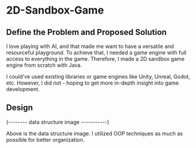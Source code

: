 # 2D-Sandbox-Game
 
## Define the Problem and Proposed Solution
I love playing with AI, and that made me want to have a versatile and resourceful playground.
To achieve that, I needed a game engine with full access to everything in the game.
Therefore, I made a 2D sandbox game engine from scratch with Java.

I could've used existing libraries or game engines like Unity, Unreal, Godot, etc.
However, I did not - hoping to get more in-depth insight into game development.

## Design

(-------- data structure image -----------)

Above is the data structure image. I utilized OOP techniques as much as possible 
for better organization.  

